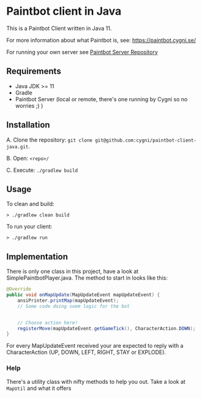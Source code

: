 # Paintbot client in Java

This is a Paintbot Client written in Java 11. 

For more information about what Paintbot is, see: https://paintbot.cygni.se/

For running your own server see [Paintbot Server Repository](https://github.com/cygni/paintbot)

## Requirements

* Java JDK >= 11
* Gradle
* Paintbot Server (local or remote, there's one running by Cygni so no worries ;) )

## Installation

A. Clone the repository: `git clone git@github.com:cygni/paintbot-client-java.git`.

B. Open: `<repo>/`

C. Execute: `./gradlew build`

## Usage

To clean and build:
```
> ./gradlew clean build
```

To run your client:
```
> ./gradlew run
```

## Implementation

There is only one class in this project, have a look at SimplePaintbotPlayer.java. The method to start in looks like this:

```java
@Override
public void onMapUpdate(MapUpdateEvent mapUpdateEvent) {
    ansiPrinter.printMap(mapUpdateEvent);
    // Some code doing soem logic for the bot


    // Choose action here!
    registerMove(mapUpdateEvent.getGameTick(), CharacterAction.DOWN);
}
```

For every MapUpdateEvent received your are expected to reply with a CharacterAction (UP, DOWN, LEFT, RIGHT, STAY or EXPLODE). 

### Help
There's a utility class with nifty methods to help you out. Take a look at `MapUtil` and what it offers